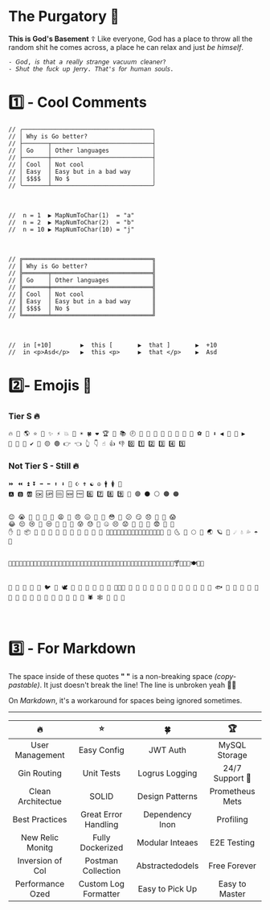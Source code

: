 # The Purgatory 🧙

**This is God's Basement** ☦️ Like everyone, God has a place to throw all the random shit he comes across, a place he can relax and just _be himself_. 

    - 𝘎𝘰𝘥, 𝘪𝘴 𝘵𝘩𝘢𝘵 𝘢 𝘳𝘦𝘢𝘭𝘭𝘺 𝘴𝘵𝘳𝘢𝘯𝘨𝘦 𝘷𝘢𝘤𝘶𝘶𝘮 𝘤𝘭𝘦𝘢𝘯𝘦𝘳?
    - 𝘚𝘩𝘶𝘵 𝘵𝘩𝘦 𝘧𝘶𝘤𝘬 𝘶𝘱 𝘑𝘦𝘳𝘳𝘺. 𝘛𝘩𝘢𝘵'𝘴 𝘧𝘰𝘳 𝘩𝘶𝘮𝘢𝘯 𝘴𝘰𝘶𝘭𝘴.

# 1️⃣ - Cool Comments 

    // ╭────────────────────────────────────╮
    // │ Why is Go better?                  │
    // ├───────┬────────────────────────────┤
    // │ Go    │ Other languages            │
    // ├───────┼────────────────────────────┤
    // │ Cool  │ Not cool                   │
    // │ Easy  │ Easy but in a bad way      │
    // │ $$$$  │ No $                       │
    // ╰───────┴────────────────────────────╯
 

    // 	n = 1  ▶ MapNumToChar(1)  = "a"
    // 	n = 2  ▶ MapNumToChar(2)  = "b"
    // 	n = 10 ▶ MapNumToChar(10) = "j"
 

    // ╔════════════════════════════════════╗
    // ║ Why is Go better?                  ║
    // ╠═══════╤════════════════════════════╣
    // ║ Go    │ Other languages            ║
    // ╠═══════╪════════════════════════════╣
    // ║ Cool  │ Not cool                   ║
    // ║ Easy  │ Easy but in a bad way      ║
    // ║ $$$$  │ No $                       ║
    // ╚═══════╧════════════════════════════╝
 

    //	in [+10] 		▶  this [       ▶  that ]       ▶  +10
    //	in <p>Asd</p> 	▶  this <p>     ▶  that </p>    ▶  Asd


# 2️⃣- Emojis 🐣


### **Tier S** 🔥
    🔥 🌙 🌎 ⭐️ 🌟 ✨ ⚡️ 💥 🌈 ☀️ 🍀 ❤️ 🏆 🔔 📚 🕗 📝 🎵 👀 🌳 🌼 🕍 🍟 🍌 ⚽️ 🚀 ⬇️ ◀️ 🔼 🔽 ▶️ 
    🚫 🚩 🚧 ✔️ 🔴 🟡 🟢 👉 👈 👆 👇 ☝️ 👍 👎 0️⃣ 1️⃣ 2️⃣ 3️⃣ 4️⃣ 5️⃣


### **Not Tier S** - Still 🔥

    ⏩ ⏪ ⏫ ⏬ ➡️ ⬅️ ⬆️ ⬇️ 🛐 ☪️ ✝️ ☯️ ☮️ 🚹 🚺 🚻  
    🅰️ 🅱️ 🆎 🆗 🆙 🆒 🆕 🆓 6️⃣ 7️⃣ 8️⃣ 9️⃣ 🔵 🟣 ⚫️ ⚪️ 🟤 🟠


    😊 😭 🥶 🤬 🤭 🤥 😩 🥰 😠 😖 🤨 🥳 😳 🤯 😕 😏 😞 🤗 🤔 😱
    😂 😔 😢 🤥 😒 🤩 🤫 🤗 😰 😓 🥵 🤐 😣 😟 🙁 🥺 🤔 😨 😤 🥳
    ✋ 👅 📦 🚁 🚗 🚢 🚪 🚬 🚴 👄 🏀 🎨 🚦 🚨🌲🌴🌵🌷🌸🌹🌻🌼🌽🌾🌿🍀🍁🍂🍃 🌛 🌜 🌚 🌕 🌙 🌏 🪐 💫 ☄️ 💧 💦 ☂️ 🌊


    🍅🍆🍇🍈🍉🍊🍋🍌🍍🍎🍏🍐🍑🍒🍓🍔🍕🍖🍗🍘🍙🍚🍛🍜🍝🍞🍟🍠🍡🍢🍣🍤🍥🍦🍧🍨🍩🍪🍫🍬🍭🍰🍴🍵🍶🍷🍸🍹🍻🍼🍽🍾🍿


    🐔 🐓 🐣 🐤 🐥 🐦 🐧 🕊️ 🦅 🦆 🦉 🦢 🦚 🦜 🦃🦩🦮 🐸 🐊 🐢 🦎 🐍 🐲 🐉 🦕 🦖 🐳 🐋 🐬 🐟 🐠 🐡 🦈 🐙 🐚 🦀 🦞 🦐 🦑 🐌 🦋 🐛 🐜 🐝 🐞 🦗 🕷️ 🕸️ 🦂 🦟 🦠 
 




# 3️⃣ - For Markdown 

The space inside of these quotes **" "** is a non-breaking space _(copy-pastable)_. It just doesn't break the line! The line is unbroken yeah 🥳🥳

On _Markdown_, it's a workaround for spaces being ignored sometimes.

---

|         🔥           |             ⭐️              |      🍀             |         🏆           |
|:--------------------:|:----------------------------:|:-------------------:|:--------------------:|
|   User Management    |   Easy Config                |   JWT Auth          |   MySQL Storage      |
|   Gin Routing        |   Unit Tests                 |   Logrus Logging    |   24/7 Support 🤥    |
|   Clean Architectue  |   SOLID                      |   Design Patterns   |   Prometheus Mets    |
|   Best Practices     |   Great Error Handling       |   Dependency Inon   |   Profiling          |
|   New Relic Monitg   |   Fully Dockerized           |   Modular Inteaes   |   E2E Testing        |
|   Inversion of Col   |   Postman Collection         |   Abstractedodels   |   Free Forever       |
|   Performance Ozed   |   Custom Log Formatter       |   Easy to Pick Up   |   Easy to Master     |
